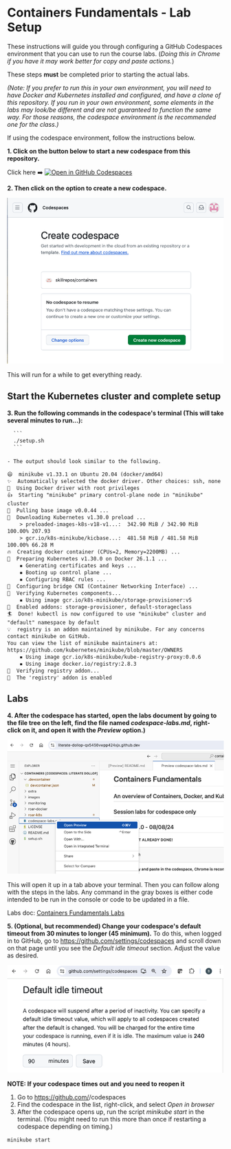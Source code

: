 # Containers Fundamentals - Lab Setup

These instructions will guide you through configuring a GitHub Codespaces environment that you can use to run the course labs. (*Doing this in Chrome if you have it may work better for copy and paste actions.*)

These steps **must** be completed prior to starting the actual labs.

*(Note: If you prefer to run this in your own environment, you will need to have Docker and Kubernetes installed and configured, and have a clone of this repository. If you run in your own environment, some elements in the labs may look/be different and are not guaranteed to function the same way. For those reasons, the codespace environment is the recommended one for the class.)*

If using the codespace environment, follow the instructions below.

**1. Click on the button below to start a new codespace from this repository.**

Click here ➡️  [![Open in GitHub Codespaces](https://github.com/codespaces/badge.svg)](https://codespaces.new/skillrepos/containers?quickstart=1)

**2. Then click on the option to create a new codespace.**

![Creating new codespace from button](./images/cf01.png?raw=true "Creating new codespace from button")

This will run for a while to get everything ready.

## Start the Kubernetes cluster and complete setup

**3. Run the following commands in the codespace's terminal (This will take several minutes to run...):**

      ```
      ./setup.sh
      ```

    - The output should look similar to the following.

```console
😄  minikube v1.33.1 on Ubuntu 20.04 (docker/amd64)
✨  Automatically selected the docker driver. Other choices: ssh, none
📌  Using Docker driver with root privileges
👍  Starting "minikube" primary control-plane node in "minikube" cluster
🚜  Pulling base image v0.0.44 ...
💾  Downloading Kubernetes v1.30.0 preload ...
    > preloaded-images-k8s-v18-v1...:  342.90 MiB / 342.90 MiB  100.00% 207.93 
    > gcr.io/k8s-minikube/kicbase...:  481.58 MiB / 481.58 MiB  100.00% 66.28 M
🔥  Creating docker container (CPUs=2, Memory=2200MB) ...
🐳  Preparing Kubernetes v1.30.0 on Docker 26.1.1 ...
    ▪ Generating certificates and keys ...
    ▪ Booting up control plane ...
    ▪ Configuring RBAC rules ...
🔗  Configuring bridge CNI (Container Networking Interface) ...
🔎  Verifying Kubernetes components...
    ▪ Using image gcr.io/k8s-minikube/storage-provisioner:v5
🌟  Enabled addons: storage-provisioner, default-storageclass
🏄  Done! kubectl is now configured to use "minikube" cluster and "default" namespace by default
💡  registry is an addon maintained by minikube. For any concerns contact minikube on GitHub.
You can view the list of minikube maintainers at: https://github.com/kubernetes/minikube/blob/master/OWNERS
    ▪ Using image gcr.io/k8s-minikube/kube-registry-proxy:0.0.6
    ▪ Using image docker.io/registry:2.8.3
🔎  Verifying registry addon...
🌟  The 'registry' addon is enabled
```

## Labs

**4. After the codespace has started, open the labs document by going to the file tree on the left, find the file named *codespace-labs.md*, right-click on it, and open it with the *Preview* option.)**

![Labs doc preview in codespace](./images/cf03.png?raw=true "Labs doc preview in codespace")

This will open it up in a tab above your terminal. Then you can follow along with the steps in the labs. 
Any command in the gray boxes is either code intended to be run in the console or code to be updated in a file.

Labs doc: [Containers Fundamentals Labs](codespace-labs.md)

**5. (Optional, but recommended) Change your codespace's default timeout from 30 minutes to longer (45 minimum).**
To do this, when logged in to GitHub, go to https://github.com/settings/codespaces and scroll down on that page until you see the *Default idle timeout* section. Adjust the value as desired.

![Changing codespace idle timeout value](./images/dga56.png?raw=true "Changing codespace idle timeout value")

**NOTE: If your codespace times out and you need to reopen it**

1. Go to https://github.com/<your github userid>/codespaces
2. Find the codespace in the list, right-click, and select *Open in browser*
3. After the codespace opens up, run the script *minikube start* in the terminal. (You might need to run this more than once if restarting a codespace depending on timing.)
```
minikube start
```

<br/><br/>
